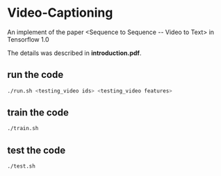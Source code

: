 # Video-Captioning
An implement of the paper &lt;Sequence to Sequence -- Video to Text> in Tensorflow 1.0 

The details was described in __introduction.pdf__.

## run the code
```bash
./run.sh <testing_video ids> <testing_video features>
```

## train the code
```bash
./train.sh
```

## test the code
```bash
./test.sh
```
